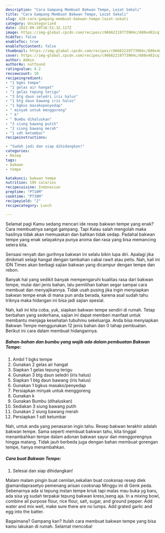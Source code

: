 ```yaml
---
description: "Cara Gampang Membuat Bakwan Tempe, Lezat Sekali"
title: "Cara Gampang Membuat Bakwan Tempe, Lezat Sekali"
slug: 428-cara-gampang-membuat-bakwan-tempe-lezat-sekali
category: Uncategorized
date: 2022-09-20T16:51:32.117Z
image: https://img-global.cpcdn.com/recipes/c96662219773904c/680x482cq70/bakwan-tempe-foto-resep-utama.jpg
hideToc: false
enableToc: true
enableTocContent: false
thumbnail: https://img-global.cpcdn.com/recipes/c96662219773904c/680x482cq70/bakwan-tempe-foto-resep-utama.jpg
cover: https://img-global.cpcdn.com/recipes/c96662219773904c/680x482cq70/bakwan-tempe-foto-resep-utama.jpg
author: Admin
authorAv: notfound
ratingvalue: 4.2
reviewcount: 10
recipeingredient:
- "1 bgks tempe"
- "2 gelas air hangat"
- "1 gelas tepung terigu"
- "3 btg daun seledri iris halus"
- "1 btg daun bawang iris halus"
- "1 bgkus masakopenyedap"
- " minyak untuk menggoreng"
- " k"
- " Bumbu dihaluskan"
- "3 siung bawang putih"
- "2 siung bawang merah"
- "1 sdt ketumbar"
recipeinstructions:

- "Sudah jadi dan siap dihidangkan!"
categories:
- Resep
tags:
- bakwan
- tempe

katakunci: bakwan tempe 
nutrition: 195 calories
recipecuisine: Indonesian
preptime: "PT10M"
cooktime: "PT30M"
recipeyield: "2"
recipecategory: Lunch

---
```



Selamat pagi Kamu sedang mencari ide resep bakwan tempe yang enak? Cara membuatnya sangat gampang. Tapi Kalau salah mengolah maka hasilnya tidak akan memuaskan dan bahkan tidak sedap. Padahal bakwan tempe yang enak selayaknya punya aroma dan rasa yang bisa memancing selera kita.


Sensasi renyah dan gurihnya bakwan ini selalu bikin lupa diri. Apalagi jika dinikmati selagi hangat dengan tambahan cabai rawit atau petis. Nah, kali ini IDN Times akan berbagi sajian bakwan yang dicampur dengan tempe dan rebon.

Banyak hal yang sedikit banyak mempengaruhi kualitas rasa dari bakwan tempe, mulai dari jenis bahan, lalu pemilihan bahan segar sampai cara membuat dan menyajikannya. Tidak usah pusing jika ingin menyiapkan bakwan tempe enak di mana pun anda berada, karena asal sudah tahu triknya maka hidangan ini bisa jadi sajian spesial.


Nah, kali ini kita coba, yuk, siapkan bakwan tempe sendiri di rumah. Tetap berbahan yang sederhana, sajian ini dapat memberi manfaat untuk membantu menjaga kesehatan tubuhmu sekeluarga. Anda bisa menyiapkan Bakwan Tempe menggunakan 12 jenis bahan dan 0 tahap pembuatan. Berikut ini cara dalam membuat hidangannya.

<!--inarticleads1-->

##### Bahan-bahan dan bumbu yang wajib ada dalam pembuatan Bakwan Tempe:

1. Ambil 1 bgks tempe
1. Gunakan 2 gelas air hangat
1. Siapkan 1 gelas tepung terigu
1. Gunakan 3 btg daun seledri (iris halus)
1. Siapkan 1 btg daun bawang (iris halus)
1. Gunakan 1 bgkus masako/penyedap
1. Persiapkan  minyak untuk menggoreng
1. Gunakan  k
1. Gunakan  Bumbu (dihaluskan)
1. Sediakan 3 siung bawang putih
1. Gunakan 2 siung bawang merah
1. Persiapkan 1 sdt ketumbar


Nah, untuk anda yang penasaran ingin tahu. Resep bakwan terakhir adalah bakwan tempe. Sama seperti membuat bakwan tahu, kita tinggal menambahkan tempe dalam adonan bakwan sayur dan menggorengnya hingga matang. Tidak jauh berbeda juga dengan bahan membuat gorengan tempe, hanya menambahkan. 

<!--inarticleads2-->

##### Cara buat Bakwan Tempe:


1. Selesai dan siap dihidangkan!

Malam malam pingin buat cemilan,sekalian buat cooksnap resep diek @amandaprasetyo pemenang arisan cooksnap Minggu ini di Genk peda. Sebenarnya ada si tepung instan tempe kriuk tapi malas mau buka yg baru, ada sisa yg sudah terpakai tepung bakwan kress,iseng aja. In a mixing bowl, combine all purpose flour, rice flour, salt, sugar, and ground pepper. Add water and mix well, make sure there are no lumps. Add grated garlic and egg into the batter. 

Bagaimana? Gampang kan? Itulah cara membuat bakwan tempe yang bisa kamu lakukan di rumah. Selamat mencoba!
